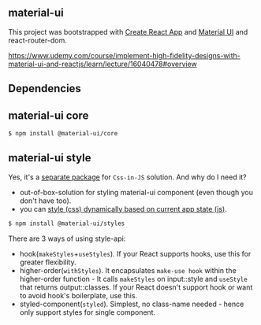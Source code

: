 ## material-ui

This project was bootstrapped with [Create React App](https://github.com/facebook/create-react-app) and [Material UI](https://material-ui.com/getting-started/installation/)
and react-router-dom.

https://www.udemy.com/course/implement-high-fidelity-designs-with-material-ui-and-reactjs/learn/lecture/16040478#overview



## Dependencies

## material-ui core

```sh
$ npm install @material-ui/core
```

## material-ui style

Yes, it's a [separate package](https://material-ui.com/styles/basics/) for `Css-in-JS` solution. And why do I need it? 

- out-of-box-solution for styling material-ui component (even though you don't have too).
- you can [style (css) dynamically based on current app state (js)](https://material-ui.com/styles/basics/#adapting-based-on-props).

```sh
$ npm install @material-ui/styles
```

There are 3 ways of using style-api:
- hook(`makeStyles`+`useStyles`). If your React supports hooks, use this for greater flexibility.
- higher-order(`withStyles`). It encapsulates `make-use hook` within the higher-order function - It calls `makeStyles` on input::style and `useStyle` that returns output::classes. If your React doesn't support hook or want to avoid hook's boilerplate, use this.
- styled-component(`styled`). Simplest, no class-name needed - hence only support styles for single component.